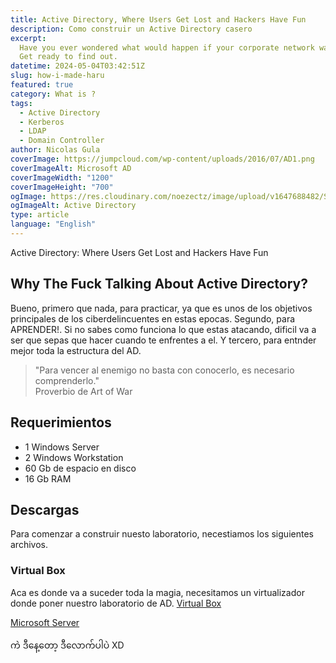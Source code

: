```yaml
---
title: Active Directory, Where Users Get Lost and Hackers Have Fun
description: Como construir un Active Directory casero
excerpt:
  Have you ever wondered what would happen if your corporate network was a party and Active Directory was the doorman?
  Get ready to find out.
datetime: 2024-05-04T03:42:51Z
slug: how-i-made-haru
featured: true
category: What is ?
tags:
  - Active Directory
  - Kerberos
  - LDAP
  - Domain Controller
author: Nicolas Gula
coverImage: https://jumpcloud.com/wp-content/uploads/2016/07/AD1.png
coverImageAlt: Microsoft AD
coverImageWidth: "1200"
coverImageHeight: "700"
ogImage: https://res.cloudinary.com/noezectz/image/upload/v1647688482/SatNaing/haru-fashion-og_qotvvg.png
ogImageAlt: Active Directory
type: article
language: "English"
---
```


Active Directory: Where Users Get Lost and Hackers Have Fun

## Why The Fuck Talking About Active Directory?

Bueno, primero que nada, para practicar, ya que es unos de los objetivos principales de los ciberdelincuentes en estas epocas.
Segundo, para APRENDER!. Si no sabes como funciona lo que estas atacando, dificil va a ser que sepas que hacer cuando te enfrentes a el.
Y tercero, para entnder mejor toda la estructura del AD.

> "Para vencer al enemigo no basta con conocerlo, es necesario comprenderlo."   
> Proverbio de Art of War 

## Requerimientos

- 1 Windows Server
- 2 Windows Workstation
- 60 Gb de espacio en disco
- 16 Gb RAM 

## Descargas 

Para comenzar a construir nuesto laboratorio, necestiamos los siguientes archivos.

### Virtual Box
Aca es donde va a suceder toda la magia, necesitamos un virtualizador donde poner nuestro laboratorio de AD.
[Virtual Box](https://www.virtualbox.org/)

[Microsoft Server](https://www.microsoft.com/en-us/evalcenter)


ကဲ ဒီနေ့တော့ ဒီလောက်ပါပဲ XD

